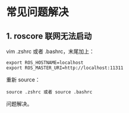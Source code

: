 # 常见问题解决

## 1. roscore 联网无法启动
vim .zshrc 或者 .bashrc，末尾加上：
```
export ROS_HOSTNAME=localhost
export ROS_MASTER_URI=http://localhost:11311
```
重新 source：
```
source .zshrc 或者 source .bashrc
```
问题解决。
